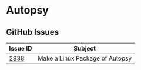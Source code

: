 # Autopsy

## GitHub Issues

| Issue ID | Subject |
|----------|---------|
|[2938](https://github.com/sleuthkit/autopsy/issues/2938)|Make a Linux Package of Autopsy|
